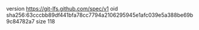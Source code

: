 version https://git-lfs.github.com/spec/v1
oid sha256:63cccbb89df441bfa78cc7794a2106295945e1afc039e5a388be69b9c84782a7
size 118
